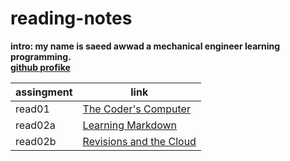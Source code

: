 # reading-notes
**intro: my name is saeed awwad a mechanical engineer learning programming.**  
**[github profike](https://github.com/awwadsaeed)**

| assingment     | link                                  |
| ---------------| --------------------------------------|
| read01         | [The Coder's Computer](read01.md)     |
| read02a        | [Learning Markdown](read02a.md)       |
| read02b        | [Revisions and the Cloud](read02b.md) |